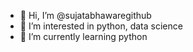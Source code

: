 - 👋 Hi, I’m @sujatabhawaregithub
- 👀 I’m interested in python, data science
- 🌱 I’m currently learning python
<!---
sujatabhawaregithub/sujatabhawaregithub is a ✨ special ✨ repository because its `README.md` (this file) appears on your GitHub profile.
You can click the Preview link to take a look at your changes.
--->

